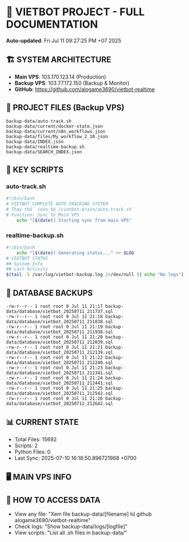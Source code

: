 # 🤖 VIETBOT PROJECT - FULL DOCUMENTATION
**Auto-updated**: Fri Jul 11 09:27:25 PM +07 2025

## 🏗️ SYSTEM ARCHITECTURE
- **Main VPS**: 103.170.123.14 (Production)
- **Backup VPS**: 103.77.172.150 (Backup & Monitor)
- **GitHub**: https://github.com/alogame3690/vietbot-realtime

## 📁 PROJECT FILES (Backup VPS)
```
backup-data/auto-track.sh
backup-data/current/docker-state.json
backup-data/current/n8n_workflows.json
backup-data/files/My_workflow_2_10.json
backup-data/INDEX.json
backup-data/realtime-backup.sh
backup-data/SEARCH_INDEX.json
```

## 🔧 KEY SCRIPTS
### auto-track.sh
```bash
#!/bin/bash
# VIETBOT COMPLETE AUTO TRACKING SYSTEM
# Thay thế toàn bộ /vietbot-brain/auto-track.sh
# Function: Sync từ Main VPS
    echo "[$(date)] Starting sync from main VPS"
```
### realtime-backup.sh
```bash
#!/bin/bash
    echo "[$(date)] Generating status..." >> $LOG
# VIETBOT STATUS
## System Info
## Last Activity
$(tail -5 /var/log/vietbot-backup.log 2>/dev/null || echo "No logs")
```

## 💾 DATABASE BACKUPS
```
-rw-r--r-- 1 root root 0 Jul 11 21:17 backup-data/database/vietbot_20250711_211737.sql
-rw-r--r-- 1 root root 0 Jul 11 21:18 backup-data/database/vietbot_20250711_211838.sql
-rw-r--r-- 1 root root 0 Jul 11 21:19 backup-data/database/vietbot_20250711_211938.sql
-rw-r--r-- 1 root root 0 Jul 11 21:20 backup-data/database/vietbot_20250711_212039.sql
-rw-r--r-- 1 root root 0 Jul 11 21:21 backup-data/database/vietbot_20250711_212139.sql
-rw-r--r-- 1 root root 0 Jul 11 21:22 backup-data/database/vietbot_20250711_212240.sql
-rw-r--r-- 1 root root 0 Jul 11 21:23 backup-data/database/vietbot_20250711_212341.sql
-rw-r--r-- 1 root root 0 Jul 11 21:24 backup-data/database/vietbot_20250711_212441.sql
-rw-r--r-- 1 root root 0 Jul 11 21:25 backup-data/database/vietbot_20250711_212542.sql
-rw-r--r-- 1 root root 0 Jul 11 21:26 backup-data/database/vietbot_20250711_212642.sql
```

## 📊 CURRENT STATE
- Total Files: 15692
- Scripts: 2
- Python Files: 0
- Last Sync: 2025-07-10 16:18:50.896721968 +0700

## 🖥️ MAIN VPS INFO


## 🚨 HOW TO ACCESS DATA
- View any file: "Xem file backup-data/[filename] từ github alogame3690/vietbot-realtime"
- Check logs: "Show backup-data/logs/[logfile]"
- View scripts: "List all .sh files in backup-data/"
